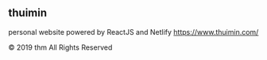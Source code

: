 ## thuimin

personal website powered by ReactJS and Netlify
https://www.thuimin.com/

© 2019 thm All Rights Reserved
